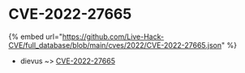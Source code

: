 # CVE-2022-27665
{% embed url="https://github.com/Live-Hack-CVE/full_database/blob/main/cves/2022/CVE-2022-27665.json" %}

* dievus ~> [CVE-2022-27665](https://www.alice-snow.ru/2022/database/cve-2022-27665/cve-2022-27665-dievus)